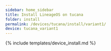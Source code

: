 ```yaml
---
sidebar: home_sidebar
title: Install LineageOS on tucana
folder: install
permalink: /devices/tucana/install/variant1/
device: tucana_variant1
---
```

{% include templates/device_install.md %}
